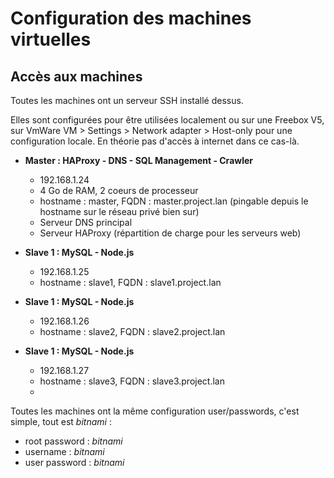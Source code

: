 Configuration des machines virtuelles 
=====================================

Accès aux machines
------------------

Toutes les machines ont un serveur SSH installé dessus. 

Elles sont configurées pour être utilisées localement ou sur une Freebox V5, sur VmWare VM > Settings > Network adapter > Host-only pour une configuration locale. En théorie pas d'accès à internet dans ce cas-là.

- **Master : HAProxy - DNS - SQL Management - Crawler**
    - 192.168.1.24
    - 4 Go de RAM, 2 coeurs de processeur
    - hostname : master, FQDN : master.project.lan (pingable depuis le hostname sur le réseau privé bien sur)
    - Serveur DNS principal
    - Serveur HAProxy (répartition de charge pour les serveurs web)
    
- **Slave 1 : MySQL - Node.js**
    - 192.168.1.25
    - hostname : slave1, FQDN : slave1.project.lan

- **Slave 1 : MySQL - Node.js**
    - 192.168.1.26
    - hostname : slave2, FQDN : slave2.project.lan
    
- **Slave 1 : MySQL - Node.js**
    - 192.168.1.27
    - hostname : slave3, FQDN : slave3.project.lan
    - 
Toutes les machines ont la même configuration user/passwords, c'est simple, tout est *bitnami* : 

- root password : *bitnami*
- username : *bitnami*
- user password : *bitnami*


